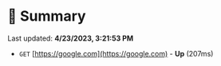 # 📖 Summary
Last updated: **4/23/2023, 3:21:53 PM**

- `GET` [https://google.com](https://google.com) - **Up** (207ms)
